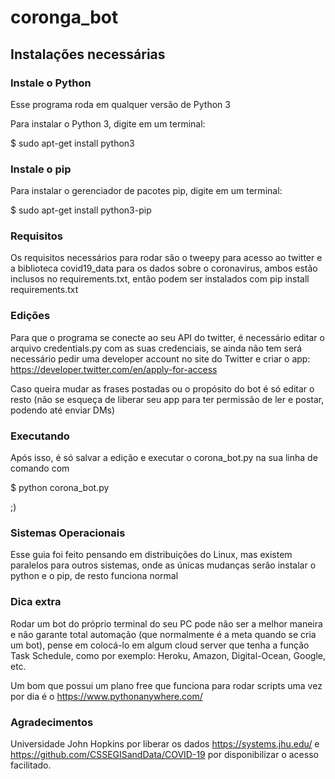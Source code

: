 # coronga_bot
## Instalações necessárias
### Instale o Python

Esse programa roda em qualquer versão de Python 3

Para instalar o Python 3, digite em um terminal:

$ sudo apt-get install python3

### Instale o pip

Para instalar o gerenciador de pacotes pip, digite em um terminal:

$ sudo apt-get install python3-pip

### Requisitos

Os requisitos necessários para rodar são o tweepy para acesso ao twitter e a biblioteca covid19_data para os dados sobre o coronavirus, ambos estão inclusos no requirements.txt, então podem ser instalados com pip install requirements.txt

### Edições

Para que o programa se conecte ao seu API do twitter, é necessário editar o arquivo credentials.py com as suas credenciais, se ainda não tem será necessário pedir uma developer account no site do Twitter e criar o app: https://developer.twitter.com/en/apply-for-access

Caso queira mudar as frases postadas ou o propósito do bot é só editar o resto (não se esqueça de liberar seu app para ter permissão de ler e postar, podendo até enviar DMs) 

### Executando

Após isso, é só salvar a edição e executar o corona_bot.py na sua linha de comando com 

$ python corona_bot.py 

;)

### Sistemas Operacionais

Esse guia foi feito pensando em distribuições do Linux, mas existem paralelos para outros sistemas, onde as únicas mudanças serão instalar o python e o pip, de resto funciona normal

### Dica extra

Rodar um bot do próprio terminal do seu PC pode não ser a melhor maneira e não garante total automação (que normalmente é a meta quando se cria um bot), pense em colocá-lo em algum cloud server que tenha a função Task Schedule, como por exemplo: Heroku, Amazon, Digital-Ocean, Google, etc.

Um bom que possui um plano free que funciona para rodar scripts uma vez por dia é o https://www.pythonanywhere.com/

### Agradecimentos

Universidade John Hopkins por liberar os dados https://systems.jhu.edu/ e https://github.com/CSSEGISandData/COVID-19 por disponibilizar o acesso facilitado.
